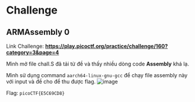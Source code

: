 # Challenge
## ARMAssembly 0
Link Challenge: **https://play.picoctf.org/practice/challenge/160?category=3&page=4**

Mình mở file chall.S đã tải từ đề và thấy nhiều dòng code **Assembly** khá lạ. 

Mình sử dụng command `aarch64-linux-gnu-gcc` để chạy file assembly này với input và đề cho để thu được flag. 
![image](https://github.com/user-attachments/assets/a9db6fcc-a54c-4921-a6ea-8ec6da79e3de)

Flag: `picoCTF{E5C69CD8}`
